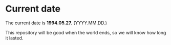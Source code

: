 # Current date

The current date is **1994.05.27.** (YYYY.MM.DD.)

This repository will be good when the world ends, so we will know how long it lasted.